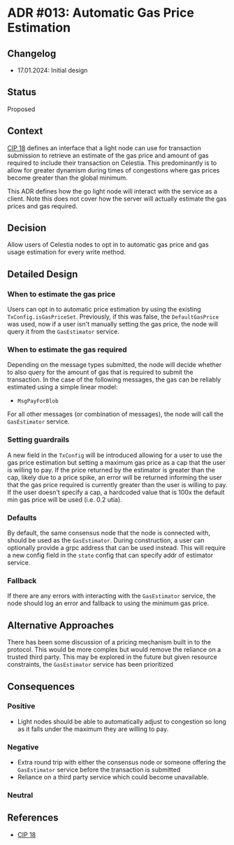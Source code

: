 # ADR #013: Automatic Gas Price Estimation

## Changelog

- 17.01.2024: Initial design

## Status

Proposed

## Context

[CIP 18](https://github.com/celestiaorg/CIPs/blob/main/cips/cip-18.md) defines an interface that a light node can use for transaction submission to retrieve an estimate of the gas price and amount of gas required to include their transaction on Celestia. This predominantly is to allow for greater dynamism during times of congestions where gas prices become greater than the global minimum.

This ADR defines how the go light node will interact with the service as a client. Note this does not cover how the server will actually estimate the gas prices and gas required.

## Decision

Allow users of Celestia nodes to opt in to automatic gas price and gas usage estimation for every write method.

## Detailed Design

### When to estimate the gas price

Users can opt in to automatic price estimation by using the existing `TxConfig.isGasPriceSet`. Previously, if this was false, the `DefaultGasPrice` was used, now if a user isn't manually setting the gas price, the node will query it from the `GasEstimator` service.

### When to estimate the gas required

Depending on the message types submitted, the node will decide whether to also query for the amount of gas that is required to submit the transaction. In the case of the following messages, the gas can be reliably estimated using a simple linear model:

- `MsgPayForBlob`

For all other messages (or combination of messages), the node will call the `GasEstimator` service.

### Setting guardrails

A new field in the `TxConfig` will be introduced allowing for a user to  use the gas price estimation but setting a maximum gas price as a cap that the user is willing to pay. If the price returned by the estimator is greater than the cap, likely due to a price spike, an error will be returned informing the user that the gas price required is currently greater than the user is willing to pay. If the user doesn't specify a cap, a hardcoded value that is 100x the default min gas price will be used (i.e. 0.2 utia).

### Defaults

By default, the same consensus node that the node is connected with, should be used as the `GasEstimator`. During construction, a user can optionally provide a grpc address that can be used instead. This will require a new config field in the `state` config that can specify addr of estimator service.

### Fallback

If there are any errors with interacting with the `GasEstimator` service, the node should log an error and fallback to using the minimum gas price. 

## Alternative Approaches

There has been some discussion of a pricing mechanism built in to the protocol. This would be more complex but would remove the reliance on a trusted third party. This may be explored in the future but given resource constraints, the `GasEstimator` service has been prioritized

## Consequences

### Positive

- Light nodes should be able to automatically adjust to congestion so long as it falls under the maximum they are willing to pay.

### Negative

- Extra round trip with either the consensus node or someone offering the `GasEstimator` service before the transaction is submitted
- Reliance on a third party service which could become unavailable.

### Neutral

## References

- [CIP 18](https://github.com/celestiaorg/CIPs/blob/main/cips/cip-18.md) 

